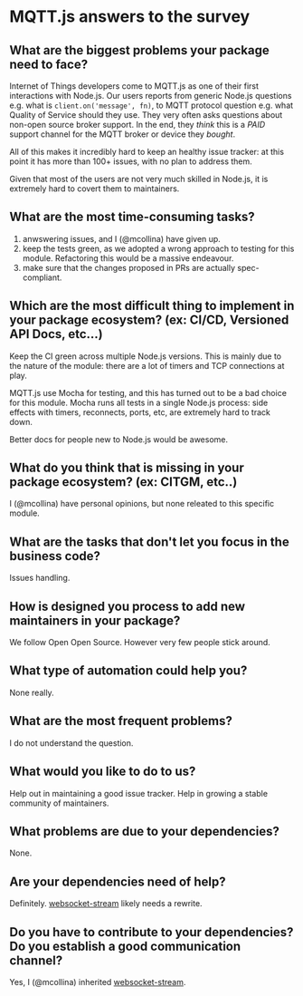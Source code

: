 # MQTT.js answers to the survey

## What are the biggest problems your package need to face?

Internet of Things developers come to MQTT.js as one of their first interactions with
Node.js. Our users reports from generic Node.js questions e.g. what is
`client.on('message', fn)`, to MQTT protocol question e.g. what Quality
of Service should they use. They very often asks questions about
non-open source broker support. In the end, they _think_ this is a
*PAID*
support channel for the MQTT broker or device they *bought*.

All of this makes it incredibly hard to keep an healthy
issue tracker: at this point it has more than 100+ issues, with no plan
to address them.

Given that most of the users are not very much skilled in Node.js, it is
extremely hard to covert them to maintainers.

## What are the most time-consuming tasks?

1. anwswering issues, and I (@mcollina) have given up.
2. keep the tests green, as we adopted a wrong approach to testing for
   this module. Refactoring this would be a massive endeavour.
3. make sure that the changes proposed in PRs are actually
   spec-compliant.

## Which are the most difficult thing to implement in your package ecosystem? (ex: CI/CD, Versioned API Docs, etc...)

Keep the CI green across multiple Node.js versions. This is mainly due
to the nature of the module: there are a lot of timers and TCP
connections at play.

MQTT.js use Mocha for testing, and this has turned out to be a bad
choice for this module. Mocha runs all tests in a single Node.js
process: side effects with timers, reconnects, ports, etc, are extremely
hard to track down.

Better docs for people new to Node.js would be awesome.

## What do you think that is missing in your package ecosystem? (ex: CITGM, etc..)

I (@mcollina) have personal opinions, but none releated to this
specific module.

## What are the tasks that don't let you focus in the business code?

Issues handling.

## How is designed you process to add new maintainers in your package?

We follow Open Open Source. However very few people stick around.

## What type of automation could help you?

None really.

## What are the most frequent problems?

I do not understand the question.

## What would you like to do to us?

Help out in maintaining a good issue tracker. Help in growing a stable
community of maintainers.

## What problems are due to your dependencies?

None.

## Are your dependencies need of help?

Definitely. [websocket-stream](http://npm.im/websocket-stream)
likely needs a rewrite.

## Do you have to contribute to your dependencies? Do you establish a good communication channel?

Yes, I (@mcollina) inherited [websocket-stream](http://npm.im/websocket-stream).
